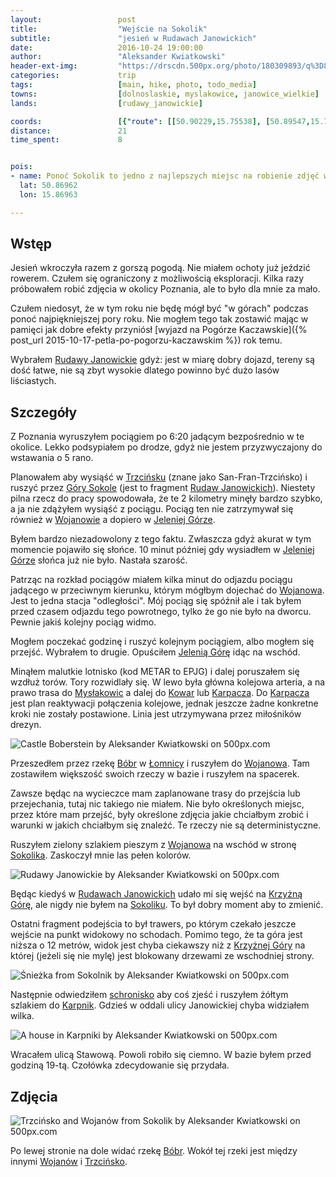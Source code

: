 ```yaml
---
layout:                 post
title:                  "Wejście na Sokolik"
subtitle:               "jesień w Rudawach Janowickich"
date:                   2016-10-24 19:00:00
author:                 "Aleksander Kwiatkowski"
header-ext-img:         "https://drscdn.500px.org/photo/180309893/q%3D80_m%3D2000/d8b48b8f2ac5b1aedd46361663a289c8"
categories:             trip
tags:                   [main, hike, photo, todo_media]
towns:                  [dolnoslaskie, myslakowice, janowice_wielkie]
lands:                  [rudawy_janowickie]

coords:                 [{"route": [[50.90229,15.75538], [50.89547,15.78465], [50.88781,15.79379], [50.88914,15.79860], [50.88608,15.80521], [50.87676,15.81392], [50.87067,15.82053], [50.87070,15.82705], [50.86842,15.83177], [50.86967,15.86954]], "type": "hike"}, {"route": [[50.85187,15.86778], [50.85016,15.85327], [50.85675,15.84499], [50.86850,15.83164]], "type": "hike"}]
distance:               21
time_spent:             8


pois:
- name: Ponoć Sokolik to jedno z najlepszych miejsc na robienie zdjęć wschodu słońca
  lat: 50.86962
  lon: 15.86963

---
```


[wiki-gory-sokole]: https://pl.wikipedia.org/wiki/G%C3%B3ry_Sokole
[wiki-zamek-karpniki]: https://pl.wikipedia.org/wiki/Zamek_w_Karpnikach
[wiki-palac-karpniki]: https://pl.wikipedia.org/wiki/Pa%C5%82ac_w_Karpnikach
[wiki-wojanow]: https://pl.wikipedia.org/wiki/Wojan%C3%B3w
[wiki-szklarska-poreba]: https://pl.wikipedia.org/wiki/Szklarska_Por%C4%99ba
[wiki-gruszkow]: https://pl.wikipedia.org/wiki/Gruszk%C3%B3w_(wojew%C3%B3dztwo_dolno%C5%9Bl%C4%85skie)
[wiki-szwajcarka]: https://pl.wikipedia.org/wiki/Schronisko_PTTK_%E2%80%9ESzwajcarka%E2%80%9D
[wiki-karpniki]: https://pl.wikipedia.org/wiki/Karpniki
[wiki-myslakowice]: https://pl.wikipedia.org/wiki/Mys%C5%82akowice
[wiki-kowary]: https://pl.wikipedia.org/wiki/Kowary
[wiki-karpacz]: https://pl.wikipedia.org/wiki/Karpacz
[wiki-bobr]: https://pl.wikipedia.org/wiki/B%C3%B3br_(dop%C5%82yw_Odry)
[wiki-lomnica]: https://pl.wikipedia.org/wiki/%C5%81omnica_(powiat_jeleniog%C3%B3rski)
[wiki-sokolik]: https://pl.wikipedia.org/wiki/Sokolik
[wiki-krzyzna-gora]: https://pl.wikipedia.org/wiki/Krzy%C5%BCna_G%C3%B3ra
[wiki-rudawy-janowickie]: https://pl.wikipedia.org/wiki/Rudawy_Janowickie
[wiki-trzcinsko]: https://pl.wikipedia.org/wiki/Trzci%C5%84sko
[wiki-jelenia-gora]: https://pl.wikipedia.org/wiki/Jelenia_G%C3%B3ra


Wstęp
-----

Jesień wkroczyła razem z gorszą pogodą. Nie miałem ochoty już jeździć
rowerem. Czułem się ograniczony z możliwością eksploracji. Kilka
razy próbowałem robić zdjęcia w okolicy Poznania, ale to było dla mnie za mało.

Czułem niedosyt, że w tym roku nie będę mógł być "w górach" podczas ponoć
najpiękniejszej pory roku. Nie mogłem tego tak zostawić
mając w pamięci jak dobre efekty przyniósł
[wyjazd na Pogórze Kaczawskie]({% post_url 2015-10-17-petla-po-pogorzu-kaczawskim %})
rok temu.


Wybrałem [Rudawy Janowickie][wiki-rudawy-janowickie] gdyż:
jest w miarę dobry dojazd, tereny są
dość łatwe, nie są zbyt wysokie dlatego powinno być dużo lasów liściastych.

Szczegóły
---------

Z Poznania wyruszyłem pociągiem po 6:20 jadącym bezpośrednio
w te okolice. Lekko podsypiałem
po drodze, gdyż nie jestem przyzwyczajony do wstawania o 5 rano.



Planowałem aby wysiąść w [Trzcińsku][wiki-trzcinsko] (znane jako San-Fran-Trzcińsko)
i ruszyć przez [Góry Sokole][wiki-gory-sokole] (jest to fragment
[Rudaw Janowickich][wiki-rudawy-janowickie]). Niestety pilna rzecz do pracy spowodowała,
że te 2 kilometry minęły bardzo szybko, a ja nie zdążyłem wysiąść z pociągu.
Pociąg ten nie zatrzymywał się również w [Wojanowie][wiki-wojanow]
a dopiero w [Jeleniej Górze][wiki-jelenia-gora].

Byłem bardzo niezadowolony z tego faktu. Zwłaszcza gdyż akurat w tym momencie pojawiło
się słońce. 10 minut później gdy wysiadłem w [Jeleniej Górze][wiki-jelenia-gora]
słońca już nie było. Nastała szarość.

Patrząc na rozkład pociągów miałem kilka minut do odjazdu pociągu jadącego w
przeciwnym kierunku, którym mógłbym dojechać do [Wojanowa][wiki-wojanow].
Jest to jedna stacja "odległości".
Mój pociąg się spóźnił ale i tak byłem przed czasem odjazdu tego powrotnego,
tylko że go nie było na dworcu. Pewnie jakiś kolejny pociąg widmo.

Mogłem poczekać godzinę i ruszyć kolejnym pociągiem, albo mogłem się przejść.
Wybrałem to drugie. Opuściłem [Jelenią Górę][wiki-jelenia-gora]
idąc na wschód.


Minąłem malutkie lotnisko (kod METAR to EPJG) i dalej poruszałem się
wzdłuż torów. Tory rozwidlały się. W lewo była główna kolejowa arteria, a na
prawo trasa do [Mysłakowic][wiki-myslakowice] a dalej do [Kowar][wiki-kowary]
lub [Karpacza][wiki-karpacz]. Do [Karpacza][wiki-karpacz]
jest plan reaktywacji połączenia
kolejowe, jednak jeszcze żadne konkretne kroki nie zostały postawione.
Linia jest utrzymywana przez miłośników drezyn.

<div class='pixels-photo'>
  <p>
    <img src='https://drscdn.500px.org/photo/183595381/m%3D900/92af72f282ae35b592ab4d3feb4d1031' alt='Castle Boberstein by Aleksander Kwiatkowski on 500px.com'>
  </p>
  <a href='https://500px.com/photo/183595381/castle-boberstein-by-aleksander-kwiatkowski' alt='Castle Boberstein by Aleksander Kwiatkowski on 500px.com'></a>
</div>
<script type='text/javascript' src='https://500px.com/embed.js'></script>

Przeszedłem przez rzekę [Bóbr][wiki-bobr] w [Łomnicy][wiki-lomnica]
i ruszyłem do [Wojanowa][wiki-wojanow]. Tam zostawiłem większość swoich rzeczy
w bazie i ruszyłem na spacerek.

Zawsze będąc na wycieczce mam zaplanowane trasy do przejścia lub przejechania,
tutaj nic takiego nie miałem. Nie było określonych miejsc, przez które mam
przejść, były określone zdjęcia jakie chciałbym zrobić
i warunki w jakich chciałbym się znaleźć. Te rzeczy nie są deterministyczne.


Ruszyłem zielony szlakiem pieszym z [Wojanowa][wiki-wojanow] na wschód
w stronę [Sokolika][wiki-sokolik]. Zaskoczył mnie las pełen kolorów.

<div class='pixels-photo'>
  <p>
    <img src='https://drscdn.500px.org/photo/180310375/m%3D900/c4d6cbb5649be2048a22552362fadf06' alt='Rudawy Janowickie by Aleksander Kwiatkowski on 500px.com'>
  </p>
  <a href='https://500px.com/photo/180310375/rudawy-janowickie-by-aleksander-kwiatkowski' alt='Rudawy Janowickie by Aleksander Kwiatkowski on 500px.com'></a>
</div>
<script type='text/javascript' src='https://500px.com/embed.js'></script>

Będąc kiedyś w [Rudawach Janowickich][wiki-rudawy-janowickie] udało mi się
wejść na [Krzyżną Górę][wiki-krzyzna-gora], ale nigdy nie byłem na
[Sokoliku][wiki-sokolik]. To był dobry moment aby to zmienić.

Ostatni fragment podejścia to był trawers, po którym czekało jeszcze
wejście na punkt widokowy no schodach. Pomimo tego, że ta góra jest niższa o 12 metrów,
widok jest chyba ciekawszy niż z [Krzyżnej Góry][wiki-krzyzna-gora] na której
(jeżeli się nie mylę) jest blokowany drzewami ze wschodniej strony.

<div class='pixels-photo'>
  <p>
    <img src='https://drscdn.500px.org/photo/180309893/m%3D900/4d6b2ea5407e811912d60bc12bea0690' alt='Śnieżka from Sokolnik by Aleksander Kwiatkowski on 500px.com'>
  </p>
  <a href='https://500px.com/photo/180309893/%C5%9Anie%C5%BCka-from-sokolnik-by-aleksander-kwiatkowski' alt='Śnieżka from Sokolnik by Aleksander Kwiatkowski on 500px.com'></a>
</div>
<script type='text/javascript' src='https://500px.com/embed.js'></script>

Następnie odwiedziłem [schronisko][wiki-szwajcarka]
aby coś zjeść i ruszyłem żółtym szlakiem do
[Karpnik][wiki-karpniki]. Gdzieś w oddali ulicy Janowickiej chyba
widziałem wilka.

<div class='pixels-photo'>
  <p>
    <img src='https://drscdn.500px.org/photo/182430269/m%3D900/8a51df63b97c05fb361abcd722131eca' alt='A house in Karpniki by Aleksander Kwiatkowski on 500px.com'>
  </p>
  <a href='https://500px.com/photo/182430269/a-house-in-karpniki-by-aleksander-kwiatkowski' alt='A house in Karpniki by Aleksander Kwiatkowski on 500px.com'></a>
</div>
<script type='text/javascript' src='https://500px.com/embed.js'></script>

Wracałem ulicą Stawową. Powoli robiło się ciemno. W bazie byłem przed godziną
19-tą. Czołówka zdecydowanie się przydała.

Zdjęcia
-------

<div class='pixels-photo'>
  <p>
    <img src='https://drscdn.500px.org/photo/182430933/m%3D900/c24e303942efa961ff5f9cccbd4a78f4' alt='Trzcińsko and Wojanów from Sokolik by Aleksander Kwiatkowski on 500px.com'>
  </p>
  <a href='https://500px.com/photo/182430933/trzci%C5%84sko-and-wojan%C3%B3w-from-sokolik-by-aleksander-kwiatkowski' alt='Trzcińsko and Wojanów from Sokolik by Aleksander Kwiatkowski on 500px.com'></a>
</div>
<script type='text/javascript' src='https://500px.com/embed.js'></script>

Po lewej stronie na dole widać rzekę [Bóbr][wiki-bobr]. Wokół tej rzeki jest
między innymi [Wojanów][wiki-wojanow] i [Trzcińsko][wiki-trzcinsko].
